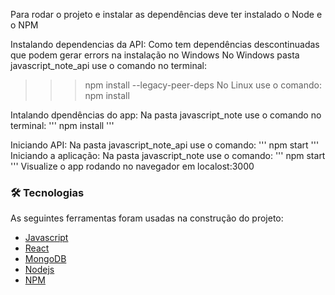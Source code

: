 Para rodar o projeto e instalar as dependências deve ter instalado o Node e o NPM 

Instalando dependencias da API:
  Como tem dependências descontinuadas que podem gerar errors na instalação no Windows
  No Windows pasta javascript_note_api use o comando no terminal:
  >>> npm install --legacy-peer-deps
  No Linux use o comando:
  >>> npm install

Intalando dpendências do app:
  Na pasta javascript_note use o comando no terminal: 
  '''
  npm install
  '''

Iniciando API:
  Na pasta javascript_note_api use o comando:
  '''
  npm start
  '''
Iniciando a aplicação:
  Na pasta javascript_note use o comando:
  '''
  npm start
  '''
Visualize o app rodando no navegador em localost:3000



### 🛠 Tecnologias

As seguintes ferramentas foram usadas na construção do projeto:

- [Javascript](https://developer.mozilla.org/pt-BR/docs/Web/JavaScript)
- [React](https://pt-br.reactjs.org/)
- [MongoDB](https://www.mongodb.com/)
- [Nodejs](https://nodejs.org/en/)
- [NPM](https://www.npmjs.com/)